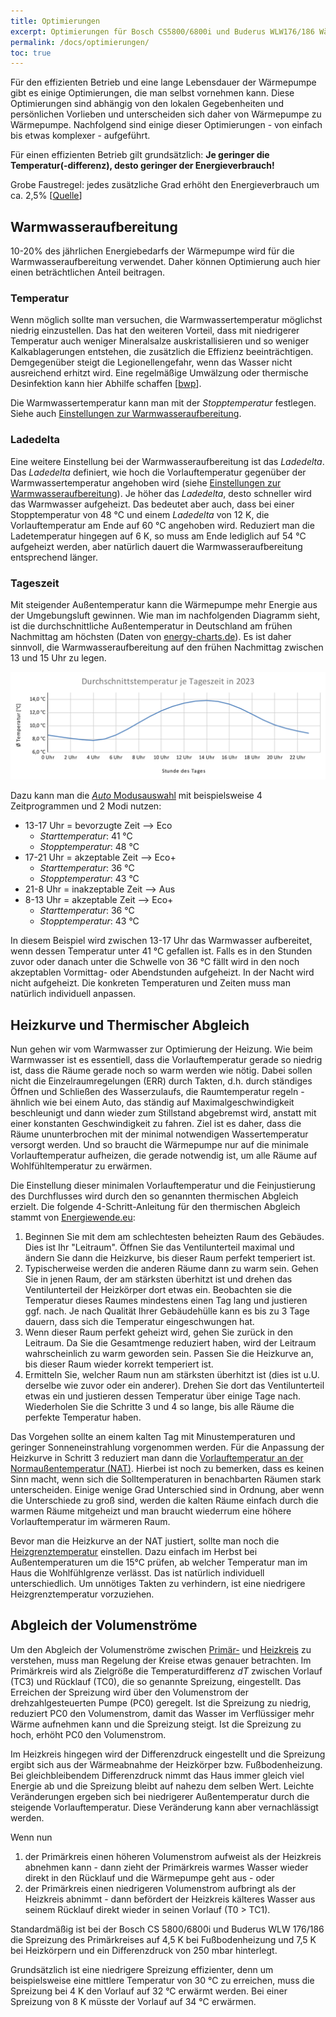 ```yaml
---
title: Optimierungen
excerpt: Optimierungen für Bosch CS5800/6800i und Buderus WLW176/186 Wärmepumpen, um die Effizienz zu steigern
permalink: /docs/optimierungen/
toc: true
---
```


Für den effizienten Betrieb und eine lange Lebensdauer der Wärmepumpe gibt es einige Optimierungen, die man selbst vornehmen kann.
Diese Optimierungen sind abhängig von den lokalen Gegebenheiten und persönlichen Vorlieben und unterscheiden sich daher von Wärmepumpe zu Wärmepumpe.
Nachfolgend sind einige dieser Optimierungen - von einfach bis etwas komplexer - aufgeführt.

Für einen effizienten Betrieb gilt grundsätzlich: **Je geringer die Temperatur(-differenz), desto geringer der Energieverbrauch!**

Grobe Faustregel: jedes zusätzliche Grad erhöht den Energieverbrauch um ca. 2,5% [[Quelle](https://www.heizungsdiscount24.de/pdf/Junkers-Bosch-Compress-CS7000iAW-3-13-kW-Planungsunterlage.pdf)]

## Warmwasseraufbereitung

10-20% des jährlichen Energiebedarfs der Wärmepumpe wird für die Warmwasseraufbereitung verwendet.
Daher können Optimierung auch hier einen beträchtlichen Anteil beitragen.

### Temperatur

Wenn möglich sollte man versuchen, die Warmwassertemperatur möglichst niedrig einzustellen.
Das hat den weiteren Vorteil, dass mit niedrigerer Temperatur auch weniger Mineralsalze auskristallisieren und so weniger Kalkablagerungen entstehen, die zusätzlich die Effizienz beeinträchtigen.
Demgegenüber steigt die Legionellengefahr, wenn das Wasser nicht ausreichend erhitzt wird.
Eine regelmäßige Umwälzung oder thermische Desinfektion kann hier Abhilfe schaffen [[bwp](https://www.waermepumpe.de/presse/news/details/kein-erhoehtes-legionellenrisiko-bei-waermepumpen/)].

Die Warmwassertemperatur kann man mit der _Stopptemperatur_ festlegen. Siehe auch [Einstellungen zur Warmwasseraufbereitung](/docs/einstellungen#warmwasseraufbereitung).

### Ladedelta

Eine weitere Einstellung bei der Warmwasseraufbereitung ist das _Ladedelta_.
Das _Ladedelta_ definiert, wie hoch die Vorlauftemperatur gegenüber der Warmwassertemperatur angehoben wird (siehe [Einstellungen zur Warmwasseraufbereitung](/docs/einstellungen#warmwasseraufbereitung)).
Je höher das _Ladedelta_, desto schneller wird das Warmwasser aufgeheizt.
Das bedeutet aber auch, dass bei einer Stopptemperatur von 48 °C und einem _Ladedelta_ von 12 K, die Vorlauftemperatur am Ende auf 60 °C angehoben wird.
Reduziert man die Ladetemperatur hingegen auf 6 K, so muss am Ende lediglich auf 54 °C aufgeheizt werden, aber natürlich dauert die Warmwasseraufbereitung entsprechend länger.

### Tageszeit

Mit steigender Außentemperatur kann die Wärmepumpe mehr Energie aus der Umgebungsluft gewinnen.
Wie man im nachfolgenden Diagramm sieht, ist die durchschnittliche Außentemperatur in Deutschland am frühen Nachmittag am höchsten (Daten von [energy-charts.de](https://www.energy-charts.info/charts/climate_hours/chart.htm?l=de&c=DE&source=air_temperature&legendItems=fhy9f&interval=year&year=2023)).
Es ist daher sinnvoll, die Warmwasseraufbereitung auf den frühen Nachmittag zwischen 13 und 15 Uhr zu legen.

[![Durchschnittstemperatur je Tageszeit in 2023](/assets/images/Durchschnittstemperatur2023.svg)](/assets/images/Durchschnittstemperatur2023.svg)

Dazu kann man die [_Auto_ Modusauswahl](/docs/einstellungen#warmwasseraufbereitung) mit beispielsweise 4 Zeitprogrammen und 2 Modi nutzen:

- 13-17 Uhr = bevorzugte Zeit --> Eco
  - _Starttemperatur_: 41 °C
  - _Stopptemperatur_: 48 °C
- 17-21 Uhr = akzeptable Zeit --> Eco+
  - _Starttemperatur_: 36 °C
  - _Stopptemperatur_: 43 °C
- 21-8 Uhr = inakzeptable Zeit --> Aus
- 8-13 Uhr = akzeptable Zeit --> Eco+
  - _Starttemperatur_: 36 °C
  - _Stopptemperatur_: 43 °C

In diesem Beispiel wird zwischen 13-17 Uhr das Warmwasser aufbereitet, wenn dessen Temperatur unter 41 °C gefallen ist.
Falls es in den Stunden zuvor oder danach unter die Schwelle von 36 °C fällt wird in den noch akzeptablen Vormittag- oder Abendstunden aufgeheizt.
In der Nacht wird nicht aufgeheizt.
Die konkreten Temperaturen und Zeiten muss man natürlich individuell anpassen.

## Heizkurve und Thermischer Abgleich

Nun gehen wir vom Warmwasser zur Optimierung der Heizung.
Wie beim Warmwasser ist es essentiell, dass die Vorlauftemperatur gerade so niedrig ist, dass die Räume gerade noch so warm werden wie nötig.
Dabei sollen nicht die Einzelraumregelungen (ERR) durch Takten, d.h. durch ständiges Öffnen und Schließen des Wasserzulaufs, die Raumtemperatur regeln - ähnlich wie bei einem Auto, das ständig auf Maximalgeschwindigkeit beschleunigt und dann wieder zum Stillstand abgebremst wird, anstatt mit einer konstanten Geschwindigkeit zu fahren.
Ziel ist es daher, dass die Räume ununterbrochen mit der minimal notwendigen Wassertemperatur versorgt werden.
Und so braucht die Wärmepumpe nur auf die minimale Vorlauftemperatur aufheizen, die gerade notwendig ist, um alle Räume auf Wohlfühltemperatur zu erwärmen.

Die Einstellung dieser minimalen Vorlauftemperatur und die Feinjustierung des Durchflusses wird durch den so genannten thermischen Abgleich erzielt.
Die folgende 4-Schritt-Anleitung für den thermischen Abgleich stammt von [Energiewende.eu](https://energiewende.eu/der-hydraulische-und-thermische-abgleich/):

1. Beginnen Sie mit dem am schlechtesten beheizten Raum des Gebäudes.
   Dies ist Ihr "Leitraum".
   Öffnen Sie das Ventilunterteil maximal und ändern Sie dann die Heizkurve, bis dieser Raum perfekt temperiert ist.
2. Typischerweise werden die anderen Räume dann zu warm sein.
   Gehen Sie in jenen Raum, der am stärksten überhitzt ist und drehen das Ventilunterteil der Heizkörper dort etwas ein.
   Beobachten sie die Temperatur dieses Raumes mindestens einen Tag lang und justieren ggf. nach.
   Je nach Qualität Ihrer Gebäudehülle kann es bis zu 3 Tage dauern, dass sich die Temperatur eingeschwungen hat.
3. Wenn dieser Raum perfekt geheizt wird, gehen Sie zurück in den Leitraum.
   Da Sie die Gesamtmenge reduziert haben, wird der Leitraum wahrscheinlich zu warm geworden sein.
   Passen Sie die Heizkurve an, bis dieser Raum wieder korrekt temperiert ist.
4. Ermitteln Sie, welcher Raum nun am stärksten überhitzt ist (dies ist u.U. derselbe wie zuvor oder ein anderer).
   Drehen Sie dort das Ventilunterteil etwas ein und justieren dessen Temperatur über einige Tage nach.
   Wiederholen Sie die Schritte 3 und 4 so lange, bis alle Räume die perfekte Temperatur haben.

Das Vorgehen sollte an einem kalten Tag mit Minustemperaturen und geringer Sonneneinstrahlung vorgenommen werden.
Für die Anpassung der Heizkurve in Schritt 3 reduziert man dann die [Vorlauftemperatur an der Normaußentemperatur (NAT)](/docs/einstellungen/#vorlauftemperatur-nat).
Hierbei ist noch zu bemerken, dass es keinen Sinn macht, wenn sich die Solltemperaturen in benachbarten Räumen stark unterscheiden.
Einige wenige Grad Unterschied sind in Ordnung, aber wenn die Unterschiede zu groß sind, werden die kalten Räume einfach durch die warmen Räume mitgeheizt und man braucht wiederrum eine höhere Vorlauftemperatur im wärmeren Raum.

Bevor man die Heizkurve an der NAT justiert, sollte man noch die [Heizgrenztemperatur](/docs/einstellungen/#heizgrenze) einstellen.
Dazu einfach im Herbst bei Außentemperaturen um die 15°C prüfen, ab welcher Temperatur man im Haus die Wohlfühlgrenze verlässt.
Das ist natürlich individuell unterschiedlich.
Um unnötiges Takten zu verhindern, ist eine niedrigere Heizgrenztemperatur vorzuziehen.

## Abgleich der Volumenströme

Um den Abgleich der Volumenströme zwischen [Primär-](/docs/technischer-aufbau#primärkreis) und [Heizkreis](/docs/technischer-aufbau#heizkreis) zu verstehen, muss man Regelung der Kreise etwas genauer betrachten.
Im Primärkreis wird als Zielgröße die Temperaturdifferenz _dT_ zwischen Vorlauf (TC3) und Rücklauf (TC0), die so genannte Spreizung, eingestellt.
Das Erreichen der Spreizung wird über den Volumenstrom der drehzahlgesteuerten Pumpe (PC0) geregelt.
Ist die Spreizung zu niedrig, reduziert PC0 den Volumenstrom, damit das Wasser im Verflüssiger mehr Wärme aufnehmen kann und die Spreizung steigt.
Ist die Spreizung zu hoch, erhöht PC0 den Volumenstrom.

Im Heizkreis hingegen wird der Differenzdruck eingestellt und die Spreizung ergibt sich aus der Wärmeabnahme der Heizkörper bzw. Fußbodenheizung.
Bei gleichbleibendem Differenzdruck nimmt das Haus immer gleich viel Energie ab und die Spreizung bleibt auf nahezu dem selben Wert.
Leichte Veränderungen ergeben sich bei niedrigerer Außentemperatur durch die steigende Vorlauftemperatur.
Diese Veränderung kann aber vernachlässigt werden.

Wenn nun

1. der Primärkreis einen höheren Volumenstrom aufweist als der Heizkreis abnehmen kann - dann zieht der Primärkreis warmes Wasser wieder direkt in den Rücklauf und die Wärmepumpe geht aus - oder
2. der Primärkreis einen niedrigeren Volumenstrom aufbringt als der Heizkreis abnimmt - dann befördert der Heizkreis kälteres Wasser aus seinem Rücklauf direkt wieder in seinen Vorlauf (T0 > TC1).

Standardmäßig ist bei der Bosch CS 5800/6800i und Buderus WLW 176/186 die Spreizung des Primärkreises auf 4,5 K bei Fußbodenheizung und 7,5 K bei Heizkörpern und ein Differenzdruck von 250 mbar hinterlegt.

Grundsätzlich ist eine niedrigere Spreizung effizienter, denn um beispielsweise eine mittlere Temperatur von 30 °C zu erreichen, muss die Spreizung bei 4 K den Vorlauf auf 32 °C erwärmt werden.
Bei einer Spreizung von 8 K müsste der Vorlauf auf 34 °C erwärmen.
